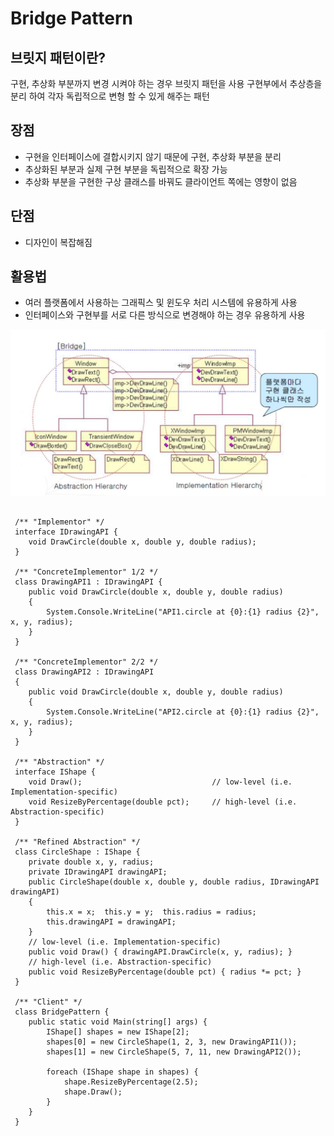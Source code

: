 # Bridge Pattern

## 브릿지 패턴이란?

구현, 추상화 부분까지 변경 시켜야 하는 경우 브릿지 패턴을 사용
구현부에서 추상층을 분리 하여 각자 독립적으로 변형 할 수 있게 해주는 패턴

## 장점
- 구현을 인터페이스에 결합시키지 않기 때문에 구현, 추상화 부분을 분리 
- 추상화된 부분과 실제 구현 부분을 독립적으로 확장 가능
- 추상화 부분을 구현한 구상 클래스를 바꿔도 클라이언트 쪽에는 영향이 없음

## 단점
- 디자인이 복잡해짐

## 활용법 
- 여러 플랫폼에서 사용하는 그래픽스 및 윈도우 처리 시스템에 유용하게 사용
- 인터페이스와 구현부를 서로 다른 방식으로 변경해야 하는 경우 유용하게 사용

![shape](https://github.com/ohbokdong/DesignPatternStudy/blob/master/summary/img/img.JPG?raw=true)

<pre><code>
 /** "Implementor" */
 interface IDrawingAPI {
    void DrawCircle(double x, double y, double radius);
 }

 /** "ConcreteImplementor" 1/2 */
 class DrawingAPI1 : IDrawingAPI {
    public void DrawCircle(double x, double y, double radius)
    {
        System.Console.WriteLine("API1.circle at {0}:{1} radius {2}", x, y, radius);
    }
 }

 /** "ConcreteImplementor" 2/2 */
 class DrawingAPI2 : IDrawingAPI
 {
    public void DrawCircle(double x, double y, double radius)
    {
        System.Console.WriteLine("API2.circle at {0}:{1} radius {2}", x, y, radius);
    }
 }

 /** "Abstraction" */
 interface IShape {
    void Draw();                             // low-level (i.e. Implementation-specific)
    void ResizeByPercentage(double pct);     // high-level (i.e. Abstraction-specific)
 }

 /** "Refined Abstraction" */
 class CircleShape : IShape {
    private double x, y, radius;
    private IDrawingAPI drawingAPI;
    public CircleShape(double x, double y, double radius, IDrawingAPI drawingAPI)
    {
        this.x = x;  this.y = y;  this.radius = radius;
        this.drawingAPI = drawingAPI;
    }
    // low-level (i.e. Implementation-specific)
    public void Draw() { drawingAPI.DrawCircle(x, y, radius); }
    // high-level (i.e. Abstraction-specific)
    public void ResizeByPercentage(double pct) { radius *= pct; }
 }

 /** "Client" */
 class BridgePattern {
    public static void Main(string[] args) {
        IShape[] shapes = new IShape[2];
        shapes[0] = new CircleShape(1, 2, 3, new DrawingAPI1());
        shapes[1] = new CircleShape(5, 7, 11, new DrawingAPI2());

        foreach (IShape shape in shapes) {
            shape.ResizeByPercentage(2.5);
            shape.Draw();
        }
    }
 }
</code></pre>
